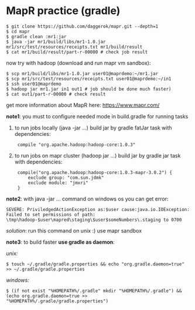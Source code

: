 MapR practice (gradle)
======================
    $ git clone https://github.com/daggerok/mapr.git --depth=1
    $ cd mapr
    $ gradle clean :mr1:jar
    $ java -jar mr1/build/libs/mr1-1.0.jar mr1/src/test/resources/receipts.txt mr1/build/result
    $ cat mr1/build/result/part-r-00000 # check job result
    
now try with hadoop (download and run mapr vm sandbox):

    $ scp mr1/build/libs/mr1-1.0.jar user01@maprdemo:~/mr1.jar
    $ scp mr1/src/test/resources/receipts.txt user01@maprdemo:~/in1
    $ ssh user01@maprdemo
    $ hadoop jar mr1.jar in1 out1 # job should be done much faster)
    $ cat out1/part-r-00000 # check result

get more information about MapR here: https://www.mapr.com/

**note1**: you must to configure needed mode in build.gradle for running tasks

1. to run jobs locally (java -jar ...) build jar by gradle fatJar task with dependencies:

        compile "org.apache.hadoop:hadoop-core:1.0.3"

2. to run jobs on mapr cluster (hadoop jar ...) build jar by gradle jar task with dependencies:

        compile("org.apache.hadoop:hadoop-core:1.0.3-mapr-3.0.2") {
            exclude group: "com.sun.jdmk"
            exclude module: "jmxri"
        }
    
**note2**: with java -jar ... command on windows os you can get error:

    SEVERE: PriviledgedActionException as:$user cause:java.io.IOException: 
    Failed to set permissions of path: \tmp\hadoop-$user\mapred\staging\$user$someNumbers\.staging to 0700

*solution*: run this command on unix :) use mapr sandbox

**note3**: to build faster **use gradle as daemon**:

*unix:*

    $ touch ~/.gradle/gradle.properties && echo "org.gradle.daemon=true" >> ~/.gradle/gradle.properties

*windows:*

    $ (if not exist "%HOMEPATH%/.gradle" mkdir "%HOMEPATH%/.gradle") && (echo org.gradle.daemon=true >> "%HOMEPATH%/.gradle/gradle.properties")
